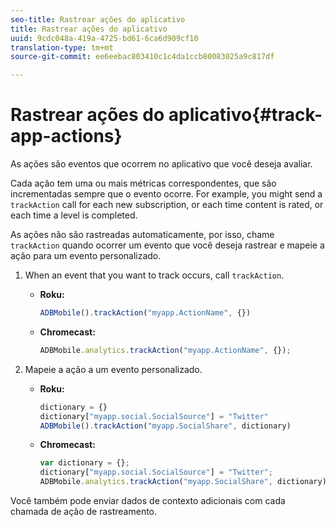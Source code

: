 ```yaml
---
seo-title: Rastrear ações do aplicativo
title: Rastrear ações do aplicativo
uuid: 9cdc048a-419a-4725-bd61-6ca6d909cf10
translation-type: tm+mt
source-git-commit: ee6eebac803410c1c4da1ccb80083025a9c817df

---
```



# Rastrear ações do aplicativo{#track-app-actions}

As ações são eventos que ocorrem no aplicativo que você deseja avaliar.

Cada ação tem uma ou mais métricas correspondentes, que são incrementadas sempre que o evento ocorre. For example, you might send a `trackAction` call for each new subscription, or each time content is rated, or each time a level is completed.

As ações não são rastreadas automaticamente, por isso, chame `trackAction` quando ocorrer um evento que você deseja rastrear e mapeie a ação para um evento personalizado.

1. When an event that you want to track occurs, call `trackAction`.

   * **Roku:**

      ```js
      ADBMobile().trackAction("myapp.ActionName", {})
      ```

   * **Chromecast:**

      ```js
      ADBMobile.analytics.trackAction("myapp.ActionName", {});
      ```

1. Mapeie a ação a um evento personalizado.

   * **Roku:**

      ```js
      dictionary = {} 
      dictionary["myapp.social.SocialSource"] = "Twitter"  
      ADBMobile().trackAction("myapp.SocialShare", dictionary)
      ```

   * **Chromecast:**

      ```js
      var dictionary = {}; 
      dictionary["myapp.social.SocialSource"] = "Twitter"; 
      ADBMobile.analytics.trackAction("myapp.SocialShare", dictionary);
      ```

Você também pode enviar dados de contexto adicionais com cada chamada de ação de rastreamento.

